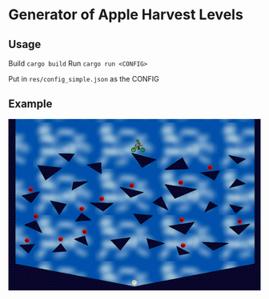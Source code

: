 # Generator of Apple Harvest Levels

## Usage

Build `cargo build`
Run `cargo run <CONFIG>`

Put in `res/config_simple.json` as the CONFIG

## Example

![](res/example.png)
